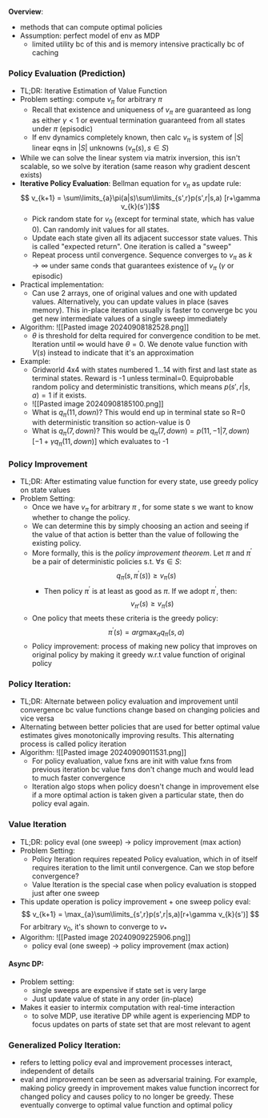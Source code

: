 **Overview**: 
- methods that can compute optimal policies
- Assumption: perfect model of env as MDP
	- limited utility bc of this and is memory intensive practically bc of caching

### Policy Evaluation (Prediction)
- TL;DR: Iterative Estimation of Value Function
- Problem setting: compute $v_{\pi}$ for arbitrary $\pi$ 
	- Recall that existence and uniqueness of $v_{\pi}$ are guaranteed as long as either $\gamma < 1$ or eventual termination guaranteed from all states under $\pi$ (episodic)
	- If env dynamics completely known, then calc $v_{\pi}$ is system of $|S|$ linear eqns in $|S|$ unknowns ($v_{\pi}(s), s\in S$) 
- While we can solve the linear system via matrix inversion, this isn't scalable, so we solve by iteration (same reason why gradient descent exists)
- **Iterative Policy Evaluation**: Bellman equation for $v_{\pi}$ as update rule: 
  $$
  v_{k+1} = \sum\limits_{a}\pi(a|s)\sum\limits_{s',r}p(s',r|s,a)
  [r+\gamma v_{k}(s')]$$
	- Pick random state for $v_{0}$ (except for terminal state, which has value 0). Can randomly init values for all states.
	- Update each state given all its adjacent successor state values. This is called "expected return". One iteration is called a "sweep"
	- Repeat process until convergence. Sequence converges to $v_{\pi}$ as $k \rightarrow \infty$ under same conds that guarantees existence of $v_{\pi}$ ($\gamma$ or episodic)
- Practical implementation: 
	- Can use 2 arrays, one of original values and one with updated values. Alternatively, you can update values in place (saves memory). This in-place iteration usually is faster to converge bc you get new intermediate values of a single sweep immediately
- Algorithm: 
  ![[Pasted image 20240908182528.png]]
	- $\theta$ is threshold for delta required for convergence condition to be met. Iteration until $\infty$ would have $\theta=0$. We denote value function with $V(s)$ instead to indicate that it's an approximation 
- Example: 
	- Gridworld 4x4 with states numbered ${1\dots 14}$ with first and last state as terminal states. Reward is -1 unless terminal=0. Equiprobable random policy and deterministic transitions, which means $p(s',r|s,a)=1$ if it exists.
	- ![[Pasted image 20240908185100.png]]
	- What is $q_{\pi}(11, down)$? This would end up in terminal state so R=0 with deterministic transition so action-value is 0
	- What is $q_{\pi}(7, down)$? This would be $q_{\pi}(7, down)=p(11,-1|7, down)[-1 + \gamma q_{\pi}(11, down)]$ which evaluates to -1
### Policy Improvement
- TL;DR: After estimating value function for every state, use greedy policy on state values
- Problem Setting: 
	- Once we have $v_{\pi}$ for arbitrary $\pi$ , for some state s we want to know whether to change the policy. 
	- We can determine this by simply choosing an action and seeing if the value of that action is better than the value of following the existing policy. 
	- More formally, this is the *policy improvement theorem*. Let $\pi$ and $\pi^{'}$ be a pair of deterministic policies s.t. $\forall s\in S$: 
	  $$
	  q_{\pi}(s, \pi^{'}(s)) \geq v_{\pi}(s)
	  $$
		- Then policy $\pi^{'}$ is at least as good as $\pi$. If we adopt $\pi^{'}$, then: 
		    $$
		    v_{\pi'}(s) \geq v_{\pi}(s) 
		    $$
	- One policy that meets these criteria is the greedy policy: 
	  $$
	  \pi^{'}(s) = arg\max_a q_{\pi}(s,a)
	  $$
	- Policy improvement: process of making new policy that improves on original policy by making it greedy w.r.t value function of original policy

### Policy Iteration: 
- TL;DR: Alternate between policy evaluation and improvement until convergence bc value functions change based on changing policies and vice versa
- Alternating between better policies that are used for better optimal value estimates gives monotonically improving results. This alternating process is called policy iteration
- Algorithm: 
  ![[Pasted image 20240909011531.png]]
	- For policy evaluation, value fxns are init with value fxns from previous iteration bc value fxns don't change much and would lead to much faster convergence
	- Iteration algo stops when policy doesn't change in improvement else if a more optimal action is taken given a particular state, then do policy eval again. 

### Value Iteration 
- TL;DR: policy eval (one sweep) -> policy improvement (max action)
- Problem Setting: 
	- Policy Iteration requires repeated Policy evaluation, which in of itself requires iteration to the limit until convergence. Can we stop before convergence?
	- Value Iteration is the special case when policy evaluation is stopped just after one sweep
- This update operation is policy improvement + one sweep policy eval: 
  $$
  v_{k+1} = \max_{a}\sum\limits_{s',r}p(s',r|s,a)[r+\gamma v_{k}(s')]
  $$
  For arbitrary $v_{0}$, it's shown to converge to $v_{*}$
- Algorithm: 
  ![[Pasted image 20240909225906.png]]
	- policy eval (one sweep) -> policy improvement (max action)

#### Async DP: 
- Problem setting: 
	- single sweeps are expensive if state set is very large
	- Just update value of state in any order (in-place)
- Makes it easier to intermix computation with real-time interaction
	- to solve MDP, use iterative DP while agent is experiencing MDP to focus updates on parts of state set that are most relevant to agent

### Generalized Policy Iteration:
- refers to letting policy eval and improvement processes interact, independent of details 
- eval and improvement can be seen as adversarial training. For example, making policy greedy in improvement makes value function incorrect for changed policy and causes policy to no longer be greedy. These eventually converge to optimal value function and optimal policy